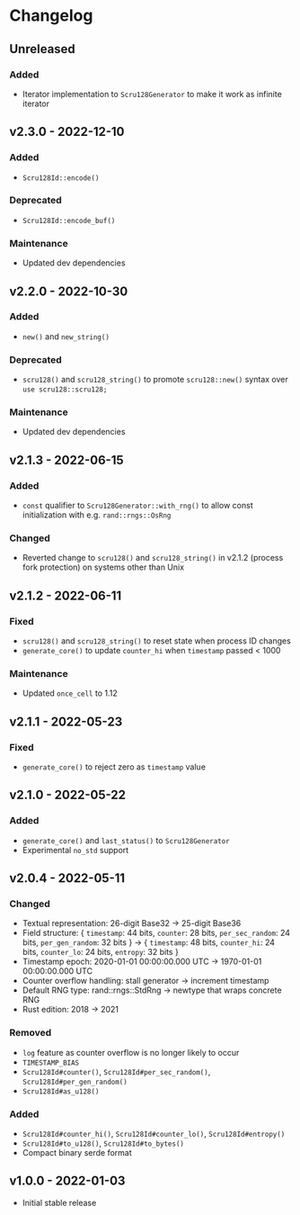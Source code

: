 # Changelog

## Unreleased

### Added

- Iterator implementation to `Scru128Generator` to make it work as infinite
  iterator

## v2.3.0 - 2022-12-10

### Added

- `Scru128Id::encode()`

### Deprecated

- `Scru128Id::encode_buf()`

### Maintenance

- Updated dev dependencies

## v2.2.0 - 2022-10-30

### Added

- `new()` and `new_string()`

### Deprecated

- `scru128()` and `scru128_string()` to promote `scru128::new()` syntax over
  `use scru128::scru128;`

### Maintenance

- Updated dev dependencies

## v2.1.3 - 2022-06-15

### Added

- `const` qualifier to `Scru128Generator::with_rng()` to allow const
  initialization with e.g. `rand::rngs::OsRng`

### Changed

- Reverted change to `scru128()` and `scru128_string()` in v2.1.2 (process fork
  protection) on systems other than Unix

## v2.1.2 - 2022-06-11

### Fixed

- `scru128()` and `scru128_string()` to reset state when process ID changes
- `generate_core()` to update `counter_hi` when `timestamp` passed < 1000

### Maintenance

- Updated `once_cell` to 1.12

## v2.1.1 - 2022-05-23

### Fixed

- `generate_core()` to reject zero as `timestamp` value

## v2.1.0 - 2022-05-22

### Added

- `generate_core()` and `last_status()` to `Scru128Generator`
- Experimental `no_std` support

## v2.0.4 - 2022-05-11

### Changed

- Textual representation: 26-digit Base32 -> 25-digit Base36
- Field structure: { `timestamp`: 44 bits, `counter`: 28 bits, `per_sec_random`:
  24 bits, `per_gen_random`: 32 bits } -> { `timestamp`: 48 bits, `counter_hi`:
  24 bits, `counter_lo`: 24 bits, `entropy`: 32 bits }
- Timestamp epoch: 2020-01-01 00:00:00.000 UTC -> 1970-01-01 00:00:00.000 UTC
- Counter overflow handling: stall generator -> increment timestamp
- Default RNG type: rand::rngs::StdRng -> newtype that wraps concrete RNG
- Rust edition: 2018 -> 2021

### Removed

- `log` feature as counter overflow is no longer likely to occur
- `TIMESTAMP_BIAS`
- `Scru128Id#counter()`, `Scru128Id#per_sec_random()`, `Scru128Id#per_gen_random()`
- `Scru128Id#as_u128()`

### Added

- `Scru128Id#counter_hi()`, `Scru128Id#counter_lo()`, `Scru128Id#entropy()`
- `Scru128Id#to_u128()`, `Scru128Id#to_bytes()`
- Compact binary serde format

## v1.0.0 - 2022-01-03

- Initial stable release
